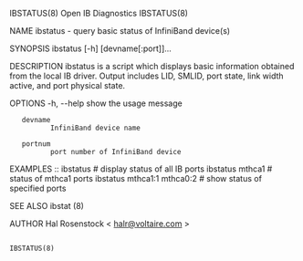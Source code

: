 IBSTATUS(8)                                                                                  Open IB Diagnostics                                                                                  IBSTATUS(8)



NAME
       ibstatus - query basic status of InfiniBand device(s)

SYNOPSIS
       ibstatus [-h] [devname[:port]]...

DESCRIPTION
       ibstatus is a script which displays basic information obtained from the local IB driver. Output includes LID, SMLID, port state, link width active, and port physical state.

OPTIONS
       -h, --help      show the usage message

       devname
              InfiniBand device name

       portnum
              port number of InfiniBand device

EXAMPLES
       ::     ibstatus                    # display status of all IB ports ibstatus mthca1             # status of mthca1 ports ibstatus mthca1:1 mthca0:2  # show status of specified ports

SEE ALSO
       ibstat (8)

AUTHOR
       Hal Rosenstock
              < halr@voltaire.com >




                                                                                                                                                                                                  IBSTATUS(8)
